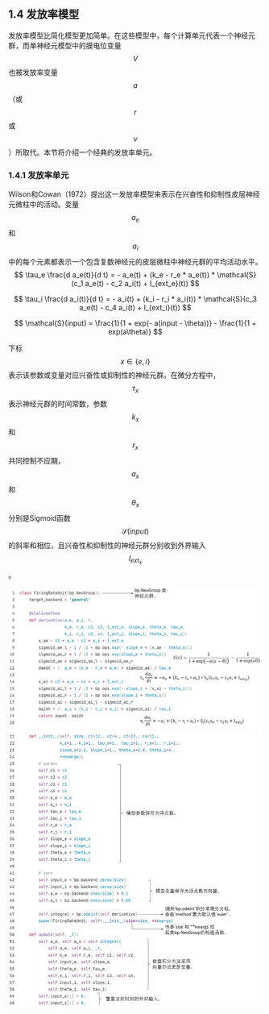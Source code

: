 
## 1.4 发放率模型

发放率模型比简化模型更加简单。在这些模型中，每个计算单元代表一个神经元群，而单神经元模型中的膜电位变量$$V$$也被发放率变量$$a$$（或$$r$$或$$\nu$$）所取代。本节将介绍一个经典的发放率单元。

### 1.4.1 发放率单元

Wilson和Cowan（1972）提出这一发放率模型来表示在兴奋性和抑制性皮层神经元微柱中的活动。变量$$a_e$$和$$a_i$$中的每个元素都表示一个包含复数神经元的皮层微柱中神经元群的平均活动水平。
$$
\tau_e \frac{d a_e(t)}{d t} = - a_e(t) + (k_e - r_e * a_e(t)) * \mathcal{S}(c_1 a_e(t) - c_2 a_i(t) + I_{ext_e}(t))
$$

$$
\tau_i \frac{d a_i(t)}{d t} = - a_i(t) + (k_i - r_i * a_i(t)) * \mathcal{S}(c_3 a_e(t) - c_4 a_i(t) + I_{ext_i}(t))
$$

$$
\mathcal{S}(input) = \frac{1}{1 + exp(- a(input - \theta))} - \frac{1}{1 + exp(a\theta)}
$$

下标$$x\in\{e, i\}$$表示该参数或变量对应兴奋性或抑制性的神经元群。在微分方程中，$$\tau_x$$表示神经元群的时间常数，参数$$k_x$$和$$r_x$$共同控制不应期，$$a_x$$和$$\theta_x$$分别是Sigmoid函数$$\mathcal{S}(input)$$的斜率和相位，且兴奋性和抑制性的神经元群分别收到外界输入$$I_{ext_{x}}$$。

<center><img src="../../figs/neus/codes/zh/frunit1.png">	</center>

<center><img src="../../figs/neus/codes/zh/frunit2.png">	</center>

